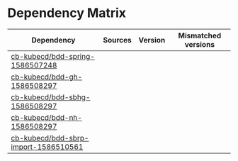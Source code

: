 # Dependency Matrix

Dependency | Sources | Version | Mismatched versions
---------- | ------- | ------- | -------------------
[cb-kubecd/bdd-spring-1586507248](https://github.com/cb-kubecd/bdd-spring-1586507248.git) |  | []() | 
[cb-kubecd/bdd-gh-1586508297](https://github.com/cb-kubecd/bdd-gh-1586508297.git) |  | []() | 
[cb-kubecd/bdd-sbhg-1586508297](https://github.com/cb-kubecd/bdd-sbhg-1586508297.git) |  | []() | 
[cb-kubecd/bdd-nh-1586508297](https://github.com/cb-kubecd/bdd-nh-1586508297.git) |  | []() | 
[cb-kubecd/bdd-sbrp-import-1586510561](https://github.com/cb-kubecd/bdd-sbrp-import-1586510561.git) |  | []() | 
